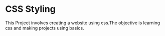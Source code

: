 # CSS Styling
This Project involves creating a website using css.The objective is learning css and making projects using basics. 
